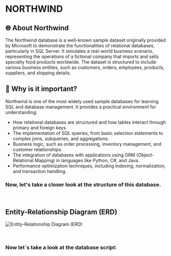 # NORTHWIND

## :globe_with_meridians: About Northwind 
The Northwind database is a well-known sample dataset originally provided by Microsoft to demonstrate the functionalities of relational databases, particularly in SQL Server. It simulates a real-world business scenario, representing the operations of a fictional company that imports and sells specialty food products worldwide. The dataset is structured to include various business entities, such as customers, orders, employees, products, suppliers, and shipping details.

## 📌 Why is it important?
Northwind is one of the most widely used sample databases for learning SQL and database management. It provides a practical environment for understanding:
- How relational databases are structured and how tables interact through primary and foreign keys.
- The implementation of SQL queries, from basic selection statements to complex joins, subqueries, and aggregations.
- Business logic, such as order processing, inventory management, and customer relationships.
- The integration of databases with applications using ORM (Object-Relational Mapping) in languages like Python, C#, and Java.
- Performance optimization techniques, including indexing, normalization, and transaction handling.

### Now, let's take a closer look at the structure of this database. 
&nbsp;


## Entity-Relationship Diagram (ERD)
![Entity-Relationship Diagram (ERD)](https://blogger.googleusercontent.com/img/b/R29vZ2xl/AVvXsEhwYTFZ4owdiN8zZp9yqNjMYPqx5to-oa0N1yQdyfwZuhhwDKkY6jHz4qrWxC5yydL8dl0gvlyv9K_wDi1UpesWpE_-jc-nG3jzPPJT5tRnVnmPMiZ-3j4ltWHaW3-pSVxtQLpjDTKmK1RF/s1600/Northwind_diagram.jpg)

&nbsp;
### Now let´s take a look at the database script: 
&nbsp; 

